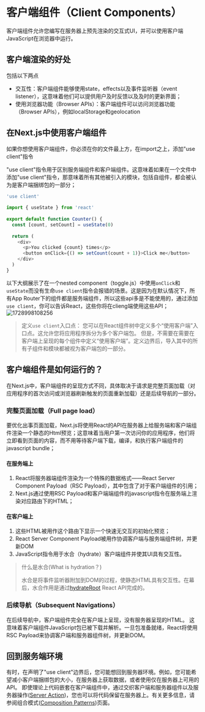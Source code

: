 # 客户端组件（Client Components）

客户端组件允许您编写在服务器上预先渲染的交互式UI，并可以使用客户端JavaScript在浏览器中运行。

## 客户端渲染的好处

包括以下两点

- 交互性：客户端组件能够使用state，effects以及事件监听器（event listener），这意味着他们可以提供用户及时反馈以及及时的更新界面；
- 使用浏览器功能（Browser APIs）：客户端组件可以访问浏览器功能（Browser APIs），例如localStorage和geolocation

## 在Next.js中使用客户端组件

如果你想使用客户端组件，你必须在你的文件最上方，在import之上，添加"use client"指令

"use client"指令用于区别服务端组件和客户端组件。这意味着如果在一个文件中添加"use client"指令，那意味着所有其他被引入的模块，包括自组件，都会被认为是客户端捆绑包的一部分；

```javascript
'use client'
 
import { useState } from 'react'
 
export default function Counter() {
  const [count, setCount] = useState(0)
 
  return (
    <div>
      <p>You clicked {count} times</p>
      <button onClick={() => setCount(count + 1)}>Click me</button>
    </div>
  )
}
```

以下大纲展示了在一个nested component（toggle.js）中使用`onClick`和`useState`而没有生命`use client`指令会报错的场景。这是因为在默认情况下，所有App Router下的组件都是服务端组件，所以这些api多是不能使用的，通过添加`use client`，你可以告诉React，这些你将在clieng端使用这些API；![1728998108256](images/client_components/1728998108256.png)

> 定义`use client`入口点：
> 您可以在React组件树中定义多个“使用客户端”入口点。这允许您将应用程序拆分为多个客户端包。
> 但是，不需要在需要在客户端上呈现的每个组件中定义“使用客户端”。定义边界后，导入其中的所有子组件和模块都被视为客户端包的一部分。

## 客户端组件是如何运行的？

在Next.js中，客户端组件的呈现方式不同，具体取决于请求是完整页面加载（对应用程序的首次访问或浏览器刷新触发的页面重新加载）还是后续导航的一部分。

### 完整页面加载（Full page load）

要优化出事页面加载，Next.js将使用React的API在服务器上给服务端和客户端组件渲染一个静态的Html预览；这意味着当用户第一次访问你的应用程序，他们将立即看到页面的内容，而不用等待客户端下载，编译，和执行客户端组件的javascript bundle；

#### 在服务端上

1. React将服务器端组件渲染为一个特殊的数据格式——React Server Component Payload（RSC Payload），其中包含了对于客户端组件的引用；
2. Next.js通过使用RSC Payload和客户端端组件的javascript指令在服务端上渲染对应路由下的HTML；

#### 在客户端上

1. 这些HTML被用作这个路由下显示一个快速无交互的初始化预览；
2. React Server Component Payload被用作协调客户端与服务端组件树，并更新DOM
3. JavaScript指令用于水合（hydrate）客户端组件并使其UI具有交互性。

> 什么是水合(What is hydration？)
>
> 水合是将事件监听器附加到DOM的过程，使静态HTML具有交互性。在幕后，水合作用是通过[hydrateRoot](https://react.dev/reference/react-dom/client/hydrateRoot) React API完成的。

### 后续导航（Subsequent Navigations）

在后续导航中，客户端组件完全在客户端上呈现，没有服务器呈现的HTML。
这意味着客户端组件JavaScript包已被下载并解析。一旦包准备就绪，React将使用RSC Payload来协调客户端和服务器组件树，并更新DOM。

## 回到服务端环境

有时，在声明了"use client"边界后，您可能想回到服务器环境。例如，您可能希望减小客户端捆绑包的大小，在服务器上获取数据，或者使用仅在服务器上可用的API。
即使理论上代码嵌套在客户端组件中，通过交织客户端和服务器组件以及服务器操作([Server Action](https://nextjs.org/docs/app/building-your-application/data-fetching/server-actions-and-mutations))，您也可以将代码保留在服务器上。有关更多信息，请参阅组合模式([Composition Patterns](https://nextjs.org/docs/app/building-your-application/rendering/composition-patterns))页面。
